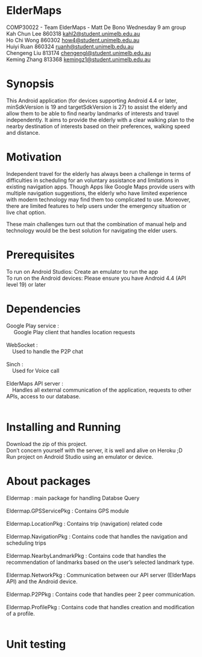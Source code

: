 # ElderMaps
COMP30022 - Team ElderMaps - Matt De Bono Wednesday 9 am group <br/>
Kah Chun Lee  860318    kahl2@student.unimelb.edu.au <br/>
Ho Chi Wong    860302   how4@student.unimelb.edu.au<br/>
Huiyi Ruan        860324   ruanh@student.unimelb.edu.au<br/>
Chengeng Liu   813174   chengengl@student.unimelb.edu.au<br/>
Keming Zhang  813368   kemingz1@student.unimelb.edu.au<br/>

# Synopsis
This Android application (for devices supporting Android 4.4 or later, minSdkVersion is 19 and targetSdkVersion is 27) to assist the elderly and allow them to be able to find nearby landmarks of interests and travel independently. It aims to provide the elderly with a clear walking plan to the nearby destination of interests based on their preferences, walking speed and distance. 

# Motivation
Independent travel for the elderly has always been a challenge in terms of difficulties in scheduling for an voluntary assistance and limitations in existing navigation apps. Though Apps like Google Maps provide users with multiple navigation suggestions, the elderly who have limited experience with modern technology may find them too complicated to use. Moreover, there are limited features to help users under the emergency situation or live chat option.

These main challenges turn out that the combination of manual help and technology would be the best solution for navigating the elder users.

# Prerequisites
To run on Android Studios: Create an emulator to run the app <br/>
To run on the Android devices: Please ensure you have Android 4.4 (API level 19) or later <br/>

# Dependencies
Google Play service : <br/>
&nbsp;&nbsp;&nbsp;&nbsp; Google Play client that handles location requests <br/><br/>
WebSocket : <br/>
&nbsp;&nbsp;&nbsp;&nbsp;Used to handle the P2P chat <br/><br/>
Sinch :<br/>
&nbsp;&nbsp;&nbsp;&nbsp;Used for Voice call <br/><br/>
ElderMaps API server :<br/>
&nbsp;&nbsp;&nbsp;&nbsp;Handles all external communication of the application, requests to other APIs, access to our database.<br/><br/>


# Installing and Running
Download the zip of this project. <br/>
Don’t concern yourself with the server, it is well and alive on Heroku ;D <br/>
Run project on Android Studio using an emulator or device. <br/>

# About packages
Eldermap : main package for handling Databse Query<br/><br/>
Eldermap.GPSServicePkg : Contains GPS module<br/><br/>
Eldermap.LocationPkg : Contains trip (navigation) related code<br/><br/>
Eldermap.NavigationPkg : Contains code that handles the navigation and scheduling trips<br/><br/>
Eldermap.NearbyLandmarkPkg : Contains code that handles the recommendation of landmarks based on the user’s selected landmark type.<br/><br/>
Eldermap.NetworkPkg : Communication between our API server (ElderMaps API) and the Android device.<br/><br/>
Eldermap.P2PPkg : Contains code that handles peer 2 peer communication.<br/><br/>
Eldermap.ProfilePkg : Contains code that handles creation and modification of a profile.<br/><br/>

# Unit testing



